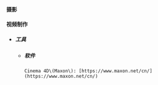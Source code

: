 #### 摄影

#### 

#### 视频制作

* ##### 工具

  * ##### 软件

        Cinema 4D\(Maxon\): [https://www.maxon.net/cn/](https://www.maxon.net/cn/)

